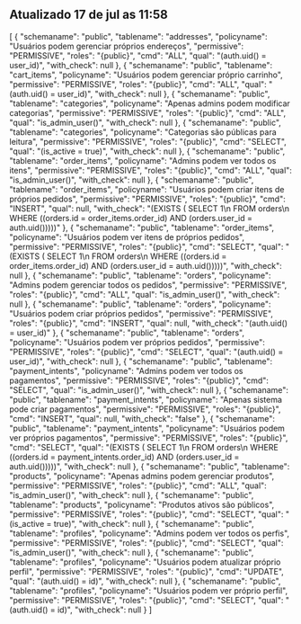 
## Atualizado 17 de jul as 11:58
[
  {
    "schemaname": "public",
    "tablename": "addresses",
    "policyname": "Usuários podem gerenciar próprios endereços",
    "permissive": "PERMISSIVE",
    "roles": "{public}",
    "cmd": "ALL",
    "qual": "(auth.uid() = user_id)",
    "with_check": null
  },
  {
    "schemaname": "public",
    "tablename": "cart_items",
    "policyname": "Usuários podem gerenciar próprio carrinho",
    "permissive": "PERMISSIVE",
    "roles": "{public}",
    "cmd": "ALL",
    "qual": "(auth.uid() = user_id)",
    "with_check": null
  },
  {
    "schemaname": "public",
    "tablename": "categories",
    "policyname": "Apenas admins podem modificar categorias",
    "permissive": "PERMISSIVE",
    "roles": "{public}",
    "cmd": "ALL",
    "qual": "is_admin_user()",
    "with_check": null
  },
  {
    "schemaname": "public",
    "tablename": "categories",
    "policyname": "Categorias são públicas para leitura",
    "permissive": "PERMISSIVE",
    "roles": "{public}",
    "cmd": "SELECT",
    "qual": "(is_active = true)",
    "with_check": null
  },
  {
    "schemaname": "public",
    "tablename": "order_items",
    "policyname": "Admins podem ver todos os itens",
    "permissive": "PERMISSIVE",
    "roles": "{public}",
    "cmd": "ALL",
    "qual": "is_admin_user()",
    "with_check": null
  },
  {
    "schemaname": "public",
    "tablename": "order_items",
    "policyname": "Usuários podem criar itens de próprios pedidos",
    "permissive": "PERMISSIVE",
    "roles": "{public}",
    "cmd": "INSERT",
    "qual": null,
    "with_check": "(EXISTS ( SELECT 1\n   FROM orders\n  WHERE ((orders.id = order_items.order_id) AND (orders.user_id = auth.uid()))))"
  },
  {
    "schemaname": "public",
    "tablename": "order_items",
    "policyname": "Usuários podem ver itens de próprios pedidos",
    "permissive": "PERMISSIVE",
    "roles": "{public}",
    "cmd": "SELECT",
    "qual": "(EXISTS ( SELECT 1\n   FROM orders\n  WHERE ((orders.id = order_items.order_id) AND (orders.user_id = auth.uid()))))",
    "with_check": null
  },
  {
    "schemaname": "public",
    "tablename": "orders",
    "policyname": "Admins podem gerenciar todos os pedidos",
    "permissive": "PERMISSIVE",
    "roles": "{public}",
    "cmd": "ALL",
    "qual": "is_admin_user()",
    "with_check": null
  },
  {
    "schemaname": "public",
    "tablename": "orders",
    "policyname": "Usuários podem criar próprios pedidos",
    "permissive": "PERMISSIVE",
    "roles": "{public}",
    "cmd": "INSERT",
    "qual": null,
    "with_check": "(auth.uid() = user_id)"
  },
  {
    "schemaname": "public",
    "tablename": "orders",
    "policyname": "Usuários podem ver próprios pedidos",
    "permissive": "PERMISSIVE",
    "roles": "{public}",
    "cmd": "SELECT",
    "qual": "(auth.uid() = user_id)",
    "with_check": null
  },
  {
    "schemaname": "public",
    "tablename": "payment_intents",
    "policyname": "Admins podem ver todos os pagamentos",
    "permissive": "PERMISSIVE",
    "roles": "{public}",
    "cmd": "SELECT",
    "qual": "is_admin_user()",
    "with_check": null
  },
  {
    "schemaname": "public",
    "tablename": "payment_intents",
    "policyname": "Apenas sistema pode criar pagamentos",
    "permissive": "PERMISSIVE",
    "roles": "{public}",
    "cmd": "INSERT",
    "qual": null,
    "with_check": "false"
  },
  {
    "schemaname": "public",
    "tablename": "payment_intents",
    "policyname": "Usuários podem ver próprios pagamentos",
    "permissive": "PERMISSIVE",
    "roles": "{public}",
    "cmd": "SELECT",
    "qual": "(EXISTS ( SELECT 1\n   FROM orders\n  WHERE ((orders.id = payment_intents.order_id) AND (orders.user_id = auth.uid()))))",
    "with_check": null
  },
  {
    "schemaname": "public",
    "tablename": "products",
    "policyname": "Apenas admins podem gerenciar produtos",
    "permissive": "PERMISSIVE",
    "roles": "{public}",
    "cmd": "ALL",
    "qual": "is_admin_user()",
    "with_check": null
  },
  {
    "schemaname": "public",
    "tablename": "products",
    "policyname": "Produtos ativos são públicos",
    "permissive": "PERMISSIVE",
    "roles": "{public}",
    "cmd": "SELECT",
    "qual": "(is_active = true)",
    "with_check": null
  },
  {
    "schemaname": "public",
    "tablename": "profiles",
    "policyname": "Admins podem ver todos os perfis",
    "permissive": "PERMISSIVE",
    "roles": "{public}",
    "cmd": "SELECT",
    "qual": "is_admin_user()",
    "with_check": null
  },
  {
    "schemaname": "public",
    "tablename": "profiles",
    "policyname": "Usuários podem atualizar próprio perfil",
    "permissive": "PERMISSIVE",
    "roles": "{public}",
    "cmd": "UPDATE",
    "qual": "(auth.uid() = id)",
    "with_check": null
  },
  {
    "schemaname": "public",
    "tablename": "profiles",
    "policyname": "Usuários podem ver próprio perfil",
    "permissive": "PERMISSIVE",
    "roles": "{public}",
    "cmd": "SELECT",
    "qual": "(auth.uid() = id)",
    "with_check": null
  }
]